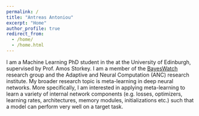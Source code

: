 ```yaml
---
permalink: /
title: "Antreas Antoniou"
excerpt: "Home"
author_profile: true
redirect_from: 
  - /home/
  - /home.html
---
```


I am a Machine Learning PhD student in the at the University of Edinburgh, supervised by Prof. Amos Storkey. I am a member of the [BayesWatch](https://www.bayeswatch.com/) research group and the Adaptive and Neural Computation (ANC) research institute. My broader research topic is 
meta-learning in deep neural networks. More specifically, I am interested in applying meta-learning to 
learn a variety of
internal network components (e.g. losses, optimizers, learning rates, architectures, memory modules, 
initializations etc.) such that a model can perform very well on a target task. 


